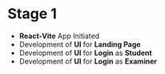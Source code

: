 # Stage 1

- **React-Vite** App Initiated
- Development of **UI** for **Landing Page**
- Development of **UI** for **Login** as **Student**
- Development of **UI** for **Login** as **Examiner**